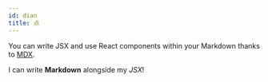 ```yaml
---
id: dian
title: 点
---
```


You can write JSX and use React components within your Markdown thanks to [MDX](https://mdxjs.com/).

I can write **Markdown** alongside my _JSX_!
